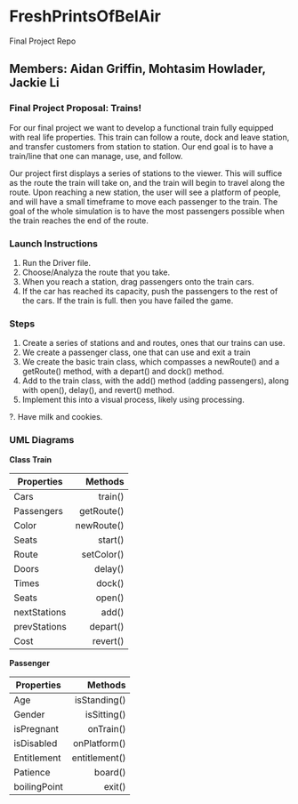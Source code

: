 # FreshPrintsOfBelAir
Final Project Repo

## Members: Aidan Griffin, Mohtasim Howlader, Jackie Li
### Final Project Proposal: Trains!

For our final project we want to develop a functional train fully equipped with real life properties. This train can follow a 
route, dock and leave station, and transfer customers from station to station. Our end goal is to have a train/line that 
one can manage, use, and follow. 

Our project first displays a series of stations to the viewer. This will 
suffice as the route the train will take on, and the train will begin to travel
along the route. Upon reaching a new station, the user will see a platform of
people, and will have a small timeframe to move each passenger to the train.
The goal of the whole simulation is to have the most passengers possible when
the train reaches the end of the route.

### Launch Instructions
1. Run the Driver file.
2. Choose/Analyza the route that you take.
3. When you reach a station, drag passengers onto the train cars.
4. If the car has reached its capacity, push the passengers to the rest of the
cars. If the train is full. then you have failed the game.

### Steps
1. Create a series of stations and and routes, ones that our trains can use.
2. We create a passenger class, one that can use and exit a train
3. We create the basic train class, which compasses a newRoute() and a getRoute() method, with a depart() and dock() method.
4. Add to the train class, with the add() method (adding passengers), along with open(), delay(), and revert() method.
5. Implement this into a visual process, likely using processing.

?. Have milk and cookies.

### UML Diagrams

 **Class Train**

| Properties |   Methods   |
| ---------- | ----------: |
|   Cars     |	 train()   |
| Passengers |	getRoute() |
|   Color    | newRoute()  |
|   Seats    |   start()   |
|   Route    |	setColor() |
|   Doors    |	 delay()   |
|   Times    |	  dock()   |
|   Seats    |    open()   |
|nextStations|     add()   |
|prevStations|	 depart()  |
|    Cost    |	 revert()  |

 **Passenger**

|   Properties  |     Methods    |
| ------------- | -------------: |
|  Age		|  isStanding()  |
|  Gender	|   isSitting()  |
|  isPregnant	|     onTrain()  |
|  isDisabled	|  onPlatform()  |
|  Entitlement	| entitlement()  |
|  Patience	|       board()	 |
|  boilingPoint	|        exit()  |


